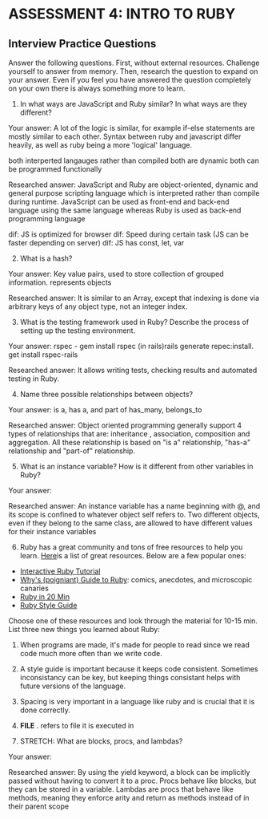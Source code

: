# ASSESSMENT 4: INTRO TO RUBY
## Interview Practice Questions

Answer the following questions. First, without external resources. Challenge yourself to answer from memory. Then, research the question to expand on your answer. Even if you feel you have answered the question completely on your own there is always something more to learn.   

1. In what ways are JavaScript and Ruby similar? In what ways are they different?

  Your answer: A lot of the logic is similar, for example if-else statements are mostly similar to each other. Syntax between ruby and javascript differ heavily, as well as ruby being a more 'logical' language. 
  
  both interperted langauges rather than compiled
  both are dynamic
  both can be programmed functionally
  
  Researched answer: JavaScript and Ruby are object-oriented, dynamic and general purpose scripting language which is interpreted rather than compile during runtime. JavaScript can be used as front-end and back-end language using the same language whereas Ruby is used as back-end programming language
  
  dif: JS is optimized for browser
  dif: Speed during certain task (JS can be faster depending on server)
  dif: JS has const, let, var


2. What is a hash?

  Your answer: Key value pairs, used to store collection of grouped information. 
  represents objects

  Researched answer: It is similar to an Array, except that indexing is done via arbitrary keys of any object type, not an integer index.



3. What is the testing framework used in Ruby? Describe the process of setting up the testing environment.

  Your answer: rspec - 
  gem install rspec 
  (in rails)rails generate repec:install.
  get install rspec-rails

  Researched answer: It allows writing tests, checking results and automated testing in Ruby. 



4. Name three possible relationships between objects?

  Your answer: is a, has a, and part of
  has_many, belongs_to

  Researched answer: Object oriented programming generally support 4 types of relationships that are: inheritance , association, composition and aggregation. All these relationship is based on "is a" relationship, "has-a" relationship and "part-of" relationship.



5. What is an instance variable? How is it different from other variables in Ruby?

  Your answer: 

  Researched answer: An instance variable has a name beginning with @, and its scope is confined to whatever object self refers to. Two different objects, even if they belong to the same class, are allowed to have different values for their instance variables



6. Ruby has a great community and tons of free resources to help you learn. [Here](https://www.ruby-lang.org/en/documentation/)is a list of great resources. Below are a few popular ones:
- [Interactive Ruby Tutorial](http://tryruby.org/levels/1/challenges/0)
- [Why's (poigniant) Guide to Ruby](http://poignant.guide/book/chapter-1.html): comics, anecdotes, and microscopic canaries
- [Ruby in 20 Min](https://www.ruby-lang.org/en/documentation/quickstart/)
- [Ruby Style Guide](https://rubystyle.guide/)

Choose one of these resources and look through the material for 10-15 min. List three new things you learned about Ruby:

1) When programs are made, it's made for people to read since we read code much more often than we write code.

2) A style guide is important because it keeps code consistent. Sometimes inconsistancy can be key, but keeping things consistant helps with future versions of the language.

3) Spacing is very important in a language like ruby and is crucial that it is done correctly.

4) __FILE__ . refers to file it is executed in 


7. STRETCH: What are blocks, procs, and lambdas?

  Your answer:

  Researched answer: By using the yield keyword, a block can be implicitly passed without having to convert it to a proc. Procs behave like blocks, but they can be stored in a variable. Lambdas are procs that behave like methods, meaning they enforce arity and return as methods instead of in their parent scope
